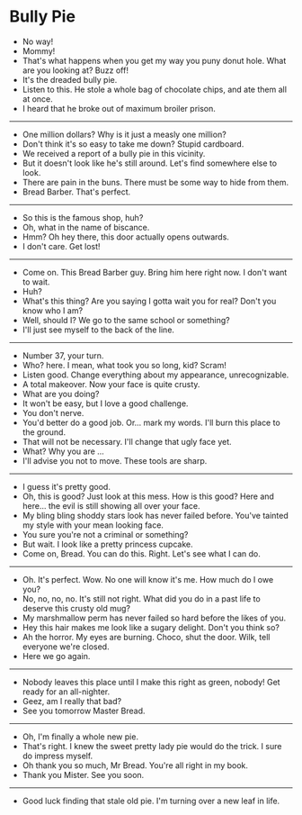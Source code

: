 # Bully Pie

- No way!
- Mommy!
- That's what happens when you get my way you puny donut hole. What are you looking at? Buzz off!
- It's the dreaded bully pie.
- Listen to this. He stole a whole bag of chocolate chips, and ate them all at once.
- I heard that he broke out of maximum broiler prison.
* * *
- One million dollars? Why is it just a measly one million?
- Don't think it's so easy to take me down? Stupid cardboard.
- We received a report of a bully pie in this vicinity.
- But it doesn't look like he's still around. Let's find somewhere else to look.
- There are pain in the buns. There must be some way to hide from them.
- Bread Barber. That's perfect.
* * *
- So this is the famous shop, huh?
- Oh, what in the name of biscance.
- Hmm? Oh hey there, this door actually opens outwards.
- I don't care. Get lost!
* * *
- Come on. This Bread Barber guy. Bring him here right now. I don't want to wait.
- Huh?
- What's this thing? Are you saying I gotta wait you for real? Don't you know who I am?
- Well, should I? We go to the same school or something?
- I'll just see myself to the back of the line.
* * *
- Number 37, your turn.
- Who? here. I mean, what took you so long, kid? Scram!
- Listen good. Change everything about my appearance, unrecognizable.
- A total makeover. Now your face is quite crusty.
- What are you doing?
- It won't be easy, but I love a good challenge.
- You don't nerve.
- You'd better do a good job. Or... mark my words. I'll burn this place to the ground.
- That will not be necessary. I'll change that ugly face yet.
- What? Why you are ...
- I'll advise you not to move. These tools are sharp.
* * *
- I guess it's pretty good.
- Oh, this is good? Just look at this mess. How is this good? Here and here... the evil is still showing all over your face.
- My bling bling shoddy stars look has never failed before. You've tainted my style with your mean looking face.
- You sure you're not a criminal or something?
- But wait. I look like a pretty princess cupcake.
- Come on, Bread. You can do this. Right. Let's see what I can do.
* * *
- Oh. It's perfect. Wow. No one will know it's me. How much do I owe you?
- No, no, no, no. It's still not right. What did you do in a past life to deserve this crusty old mug?
- My marshmallow perm has never failed so hard before the likes of you.
- Hey this hair makes me look like a sugary delight. Don't you think so?
- Ah the horror. My eyes are burning. Choco, shut the door. Wilk, tell everyone we're closed.
- Here we go again.
* * *
- Nobody leaves this place until I make this right as green, nobody! Get ready for an all-nighter.
- Geez, am I really that bad?
- See you tomorrow Master Bread.
* * *
- Oh, I'm finally a whole new pie.
- That's right. I knew the sweet pretty lady pie would do the trick. I sure do impress myself.
- Oh thank you so much, Mr Bread. You're all right in my book.
- Thank you Mister. See you soon.
* * *
- Good luck finding that stale old pie. I'm turning over a new leaf in life.
